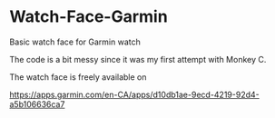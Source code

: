 # Watch-Face-Garmin


Basic watch face for Garmin watch

The code is a bit messy since it was my first attempt with Monkey C. 

The watch face is freely available on

https://apps.garmin.com/en-CA/apps/d10db1ae-9ecd-4219-92d4-a5b106636ca7
